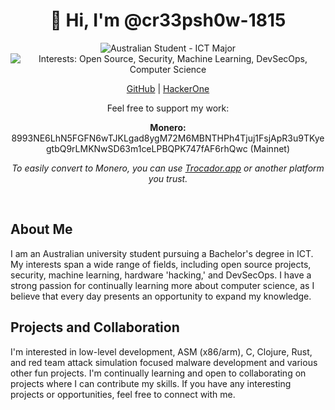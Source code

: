 <h1 align="center">👋 Hi, I'm @cr33psh0w-1815</h1>

<div align="center">
  <p>
    <img src="https://img.shields.io/badge/Australian%20Student-ICT%20Major-blue" alt="Australian Student - ICT Major">
    <img src="https://img.shields.io/badge/Interests-Open%20Source%20|%20Security%20|%20Machine%20Learning%20|%20DevSecOps%20|%20Computer%20Science-green" alt="Interests: Open Source, Security, Machine Learning, DevSecOps, Computer Science">
  </p>
</div>

<div align="center">
  <a href="https://github.com/cr33psh0w-1815">GitHub</a> |
  <a href="https://hackerone.com/cr33psh0w">HackerOne</a>
</div>

<div align="center">
  <p>Feel free to support my work:</p>
  <p><b>Monero:</b> 8993NE6LhN5FGFN6wTJKLgad8ygM72M6MBNTHPh4Tjuj1FsjApR3u9TKyegtbQ9rLMKNwSD63m1ceLPBQPK747fAF6rhQwc (Mainnet)</p>
  <p><i>To easily convert to Monero, you can use <a href="https://trocador.app">Trocador.app</a> or another platform you trust.</i></p>
</div>

<br>

## About Me

I am an Australian university student pursuing a Bachelor's degree in ICT. My interests span a wide range of fields, including open source projects, security, machine learning, hardware 'hacking,' and DevSecOps. I have a strong passion for continually learning more about computer science, as I believe that every day presents an opportunity to expand my knowledge.

## Projects and Collaboration

I'm interested in low-level development, ASM (x86/arm), C, Clojure, Rust, and red team attack simulation focused malware development and various other fun projects. I'm continually learning and open to collaborating on projects where I can contribute my skills. If you have any interesting projects or opportunities, feel free to connect with me.

</div>
